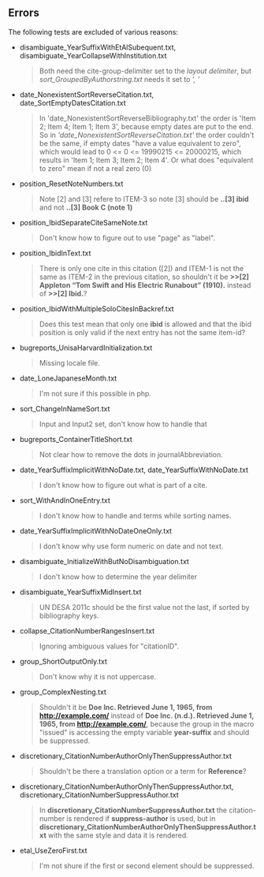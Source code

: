 ## Errors

The following tests are excluded of various reasons:

* disambiguate_YearSuffixWithEtAlSubequent.txt, disambiguate_YearCollapseWithInstitution.txt
    > Both need the cite-group-delimiter set to the _layout delimiter_, but *sort_GroupedByAuthorstring.txt*
    needs it set to *', '*
* date_NonexistentSortReverseCitation.txt, date_SortEmptyDatesCitation.txt
    > In 'date_NonexistentSortReverseBibliography.txt' the order is 'Item 2; Item 4; Item 1; Item 3', because
    empty dates are put to the end. So in *'date_NonexistentSortReverseCitation.txt'* the order couldn't be the same,
    if empty dates "have a value equivalent to zero", which would lead to 0 <= 0 <= 19990215 <= 20000215, which
    results in  'Item 1; Item 3; Item 2; Item 4'. Or what does "equivalent to zero" mean if not a real zero (0)
* position_ResetNoteNumbers.txt
    > Note [2] and [3] refere to ITEM-3 so note [3] should be **..[3] ibid** and not **..[3] Book C (note 1)**
* position_IbidSeparateCiteSameNote.txt
    > Don't know how to figure out to use "page" as "label".
* position_IbidInText.txt
    > There is only one cite in this citation ([2]) and ITEM-1 is not the same as ITEM-2 in the previous citation, so
    shouldn't it be **>>[2] Appleton “Tom Swift and His Electric Runabout” (1910).** instead of **>>[2] Ibid.**?
* position_IbidWithMultipleSoloCitesInBackref.txt
    > Does this test mean that only one **ibid** is allowed and that the ibid position is only valid if the next entry
    has not the same item-id?
* bugreports_UnisaHarvardInitialization.txt
    > Missing locale file.
* date_LoneJapaneseMonth.txt
    > I'm not sure if this possible in php.
* sort_ChangeInNameSort.txt
    > Input and Input2 set, don't know how to handle that
* bugreports_ContainerTitleShort.txt
    > Not clear how to remove the dots in journalAbbreviation.
* date_YearSuffixImplicitWithNoDate.txt, date_YearSuffixWithNoDate.txt
    > I don't know how to figure out what is part of a cite.
* sort_WithAndInOneEntry.txt
    > I don't know how to handle and terms while sorting names.
* date_YearSuffixImplicitWithNoDateOneOnly.txt
    > I don't know why use form numeric on date and not text.
* disambiguate_InitializeWithButNoDisambiguation.txt
    > I don't know how to determine the year delimiter
* disambiguate_YearSuffixMidInsert.txt
    > UN DESA 2011c should be the first value not the last, if sorted by bibliography keys.
* collapse_CitationNumberRangesInsert.txt
    > Ignoring ambiguous values for "citationID".
* group_ShortOutputOnly.txt
    > Don't know why it is not uppercase.
* group_ComplexNesting.txt
    > Shouldn't it be **Doe Inc. Retrieved June 1, 1965, from http://example.com/** instead of
    **Doe Inc. (n.d.). Retrieved June 1, 1965, from http://example.com/**, because the group in the macro "issued" is
    accessing the empty variable **year-suffix** and should be suppressed.
* discretionary_CitationNumberAuthorOnlyThenSuppressAuthor.txt
    > Shouldn't be there a translation option or a term for **Reference**?
* discretionary_CitationNumberAuthorOnlyThenSuppressAuthor.txt, discretionary_CitationNumberSuppressAuthor.txt
    > In **discretionary_CitationNumberSuppressAuthor.txt** the citation-number is rendered if **suppress-author** is
     used, but in **discretionary_CitationNumberAuthorOnlyThenSuppressAuthor.txt** with the same style and data it is
     rendered.
* etal_UseZeroFirst.txt
    > I'm not shure if the first or second **<names>** element should be suppressed.
